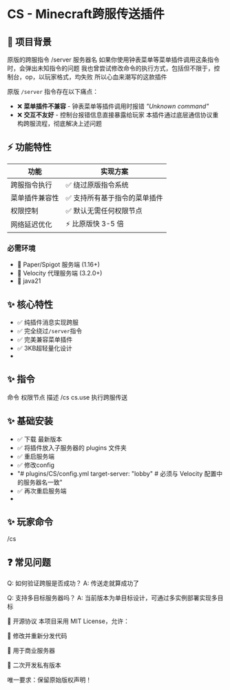 # CS - Minecraft跨服传送插件
## 📖 项目背景

原版的跨服指令
/server 服务器名
如果你使用钟表菜单等菜单插件调用这条指令时，会弹出未知指令的问题
我也曾尝试修改命令的执行方式，包括但不限于，控制台，op，以玩家格式，均失败
所以心血来潮写的这款插件

原版 `/server` 指令存在以下痛点：
- ❌ **菜单插件不兼容** - 钟表菜单等插件调用时报错 _"Unknown command"_
- ❌ **交互不友好** - 控制台报错信息直接暴露给玩家
本插件通过底层通信协议重构跨服流程，彻底解决上述问题

## ⚡ 功能特性

| 功能                | 实现方案                              |
|---------------------|-------------------------------------|
| 跨服指令执行          | ✅ 绕过原版指令系统                   |
| 菜单插件兼容性        | ✅ 支持所有基于指令的菜单插件          |
| 权限控制             | ✅ 默认无需任何权限节点               |
| 网络延迟优化         | ⚡ 比原版快 3-5 倍                  |


### 必需环境
- 🧩 Paper/Spigot 服务端 (1.16+)
- 🧩 Velocity 代理服务端 (3.2.0+)
- 🧩 java21

## ✨ 核心特性
- ✅ 纯插件消息实现跨服
- ✅ 完全绕过`/server`指令
- ✅ 完美兼容菜单插件
- ✅ 3KB超轻量化设计
- 
## ✨ 指令
命令	权限节点	 描述
/cs	  cs.use	 执行跨服传送

## ✨ 基础安装
- ✅ 下载 最新版本
- ✅ 将插件放入子服务器的 plugins 文件夹
- ✅ 重启服务端
- ✅ 修改config
- "# plugins/CS/config.yml
target-server: "lobby"  # 必须与 Velocity 配置中的服务器名一致"
- ✅ 再次重启服务端
- 
## ✨ 玩家命令
/cs

## ❓ 常见问题

Q: 如何验证跨服是否成功？
A: 传送走就算成功了

Q: 支持多目标服务器吗？
A: 当前版本为单目标设计，可通过多实例部署实现多目标

📜 开源协议
本项目采用 MIT License，允许：

🔄 修改并重新分发代码

🛒 用于商业服务器

🔧 二次开发私有版本

唯一要求：保留原始版权声明！



